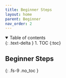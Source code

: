 ```yaml
---
title: Beginner Steps
layout: home
parent: Beginner
nav_order: 2
---
```

<details open markdown="block">
  <summary>
    Table of contents
  </summary>
  {: .text-delta }
1. TOC
{:toc}
</details>

## Beginner Steps
{: .fs-9 .no_toc }